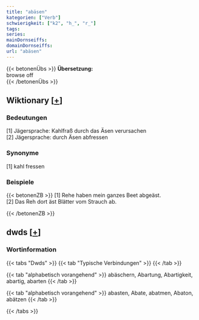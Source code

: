 ```yaml
---
title: "abäsen"
kategorien: ["Verb"]
schwierigkeit: ["k2", "h_", "r_"]
tags:
series:
mainDornseiffs:
domainDornseiffs:
url: "abäsen"
---
```


{{< betonenÜbs >}}
**Übersetzung:**  
browse  off  
{{< /betonenÜbs >}}

## Wiktionary [[+](https://de.wiktionary.org/wiki/abäsen)]

### Bedeutungen
[1] Jägersprache: Kahlfraß durch das Äsen verursachen  
[2] Jägersprache: durch Äsen abfressen  

### Synonyme
[1] kahl fressen  

### Beispiele
{{< betonenZB >}}
[1] Rehe haben mein ganzes Beet abgeäst.  
[2] Das Reh dort äst Blätter vom Strauch ab.  

{{< /betonenZB >}}


## dwds [[+](https://www.dwds.de/wb/abäsen)]

### Wortinformation
{{< tabs "Dwds" >}}
{{< tab "Typische Verbindungen" >}}
{{< /tab >}}

{{< tab "alphabetisch vorangehend" >}}
abäschern, Abartung, Abartigkeit, abartig, abarten
{{< /tab >}}

{{< tab "alphabetisch vorangehend" >}}
abasten, Abate, abatmen, Abaton, abätzen
{{< /tab >}}

{{< /tabs >}}

